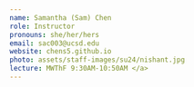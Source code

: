 ```yaml
---
name: Samantha (Sam) Chen
role: Instructor
pronouns: she/her/hers
email: sac003@ucsd.edu
website: chens5.github.io
photo: assets/staff-images/su24/nishant.jpg
lecture: MWThF 9:30AM-10:50AM </a>
---
```

